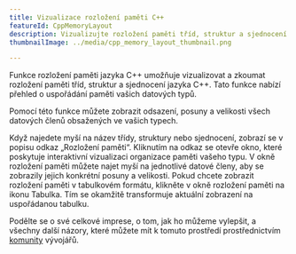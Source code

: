 ```yaml
---
title: Vizualizace rozložení paměti C++
featureId: CppMemoryLayout
description: Vizualizujte rozložení paměti tříd, struktur a sjednocení jazyka C++.
thumbnailImage: ../media/cpp_memory_layout_thumbnail.png

---
```



Funkce rozložení paměti jazyka C++ umožňuje vizualizovat a zkoumat rozložení paměti tříd, struktur a sjednocení jazyka C++. Tato funkce nabízí přehled o uspořádání paměti vašich datových typů.

Pomocí této funkce můžete zobrazit odsazení, posuny a velikosti všech datových členů obsažených ve vašich typech.

Když najedete myší na název třídy, struktury nebo sjednocení, zobrazí se v popisu odkaz „Rozložení paměti“. Kliknutím na odkaz se otevře okno, které poskytuje interaktivní vizualizaci organizace paměti vašeho typu. V okně rozložení paměti můžete najet myší na jednotlivé datové členy, aby se zobrazily jejich konkrétní posuny a velikosti.
Pokud chcete zobrazit rozložení paměti v tabulkovém formátu, klikněte v okně rozložení paměti na ikonu Tabulka. Tím se okamžitě transformuje aktuální zobrazení na uspořádanou tabulku.

Podělte se o své celkové imprese, o tom, jak ho můžeme vylepšit, a všechny další názory, které můžete mít k tomuto prostředí prostřednictvím [komunity](https://developercommunity.visualstudio.com/VisualStudio) vývojářů.
